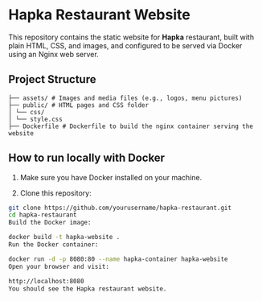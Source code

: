 # Hapka Restaurant Website

This repository contains the static website for **Hapka** restaurant, built with plain HTML, CSS, and images, and configured to be served via Docker using an Nginx web server.

## Project Structure
```
├── assets/ # Images and media files (e.g., logos, menu pictures)
├── public/ # HTML pages and CSS folder
│ └── css/
│ └── style.css
├── Dockerfile # Dockerfile to build the nginx container serving the website
```

## How to run locally with Docker

1. Make sure you have Docker installed on your machine.

2. Clone this repository:

```bash
git clone https://github.com/yourusername/hapka-restaurant.git
cd hapka-restaurant
Build the Docker image:

docker build -t hapka-website .
Run the Docker container:

docker run -d -p 8080:80 --name hapka-container hapka-website
Open your browser and visit:

http://localhost:8080
You should see the Hapka restaurant website.
